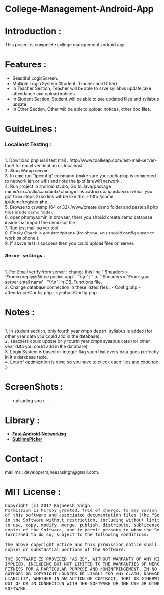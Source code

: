 # College-Management-Android-App

# Introduction :
<p>This project is compelete college management android app.</p>

# Features : 
- Beautiful LoginScreen.
- Multiple Login System (Student, Teacher and Other)
- In Teacher Section, Teacher will be able to save syllabus update,take attendance and upload notices.
- In Student Section, Student will be able to see updated files and syllabus update.
- In Other Section, Other will be able to upload notices, other doc files. 

# GuideLines :

 <B><h3> Localhost Testing :</h3></B>

<p>
<br>1. Download php mail test mail : <url>http://www.toolheap.com/test-mail-server-tool/ </url>for email verification on localhost.
<br>2. Start Wamp server.
<br>3. In cmd run "ipconfig" command (make sure your pc/laptop is connected to network lan or wifi) and note the ip of lan/wifi network .
<br>4. Run project in android studio, Go to Java/package name/misc/utils/constants/ 
 change link address to ip address (which you got from steps 2) so link will be like this :- http://some ip/demo/register.php...
<br>5. Browse to c/wamp (64 or 32) /www/create demo folder and paste all php files inside demo folder. 
<br>6. open phpmyadmin in browser, there you should create demo database inside that import the demo.sql file 
<br>7. Run test mail server tool. 
<br>8. Finally Check in emulator/phone (for phone, you should config wamp to work on phone ).
<br>9. If above test is success then you could upload files on server.</p>

 <B><h3> Server settings :</h3></B>
 
<br> 1. For Email verify from server :
			   	change this line " $headers = 'From:noreply@Slrtce pocket app' . "\r\n"; " to   " $headers = 'From: your server email name' . "\r\n"; in DB_Functions file.
<br> 2. Change database connection in these listed files :
        - Config.php
        - attendance/Config.php
        - syllabus/Config.php
        
# Notes :
<p>
<br>1. In student section, only fourth year cmpn depart. syllabus is added (for other year data you could add in the database).
<br>2. Teachers could update only fourth year cmpn syllabus data (for other year data you could add in the database).
<br>3. Login System is based on integer flag such that every data goes perfectly in it's database table.
<br>4. Lots of optimization is done so you have to check each files and code too :)
</p>

# ScreenShots :
----uploading soon----

# Library :

<p>
 <ul>
 <li>
       <a href="https://github.com/amitshekhariitbhu/Fast-Android-Networking"><b>Fast-Android-Networking</b></a>
 </li>
     <li>
        <a href="https://github.com/vikramkakkar/SublimePicker"><b>SublimePicker</b></a>    
    </li>
 </ul>
 </p>

# Contact :

 <p>mail me : developerrajneeshsingh@gmail.com.</p>

# MIT License :
<pre>Copyright (c) 2017 Rajneesh Singh
Permission is hereby granted, free of charge, to any person obtaining a copy
of this software and associated documentation files (the "Software"), to deal
in the Software without restriction, including without limitation the rights
to use, copy, modify, merge, publish, distribute, sublicense, and/or sell
copies of the Software, and to permit persons to whom the Software is
furnished to do so, subject to the following conditions:

The above copyright notice and this permission notice shall be included in all
copies or substantial portions of the Software.

THE SOFTWARE IS PROVIDED "AS IS", WITHOUT WARRANTY OF ANY KIND, EXPRESS OR
IMPLIED, INCLUDING BUT NOT LIMITED TO THE WARRANTIES OF MERCHANTABILITY,
FITNESS FOR A PARTICULAR PURPOSE AND NONINFRINGEMENT. IN NO EVENT SHALL THE
AUTHORS OR COPYRIGHT HOLDERS BE LIABLE FOR ANY CLAIM, DAMAGES OR OTHER
LIABILITY, WHETHER IN AN ACTION OF CONTRACT, TORT OR OTHERWISE, ARISING FROM,
OUT OF OR IN CONNECTION WITH THE SOFTWARE OR THE USE OR OTHER DEALINGS IN THE
SOFTWARE.</pre>

